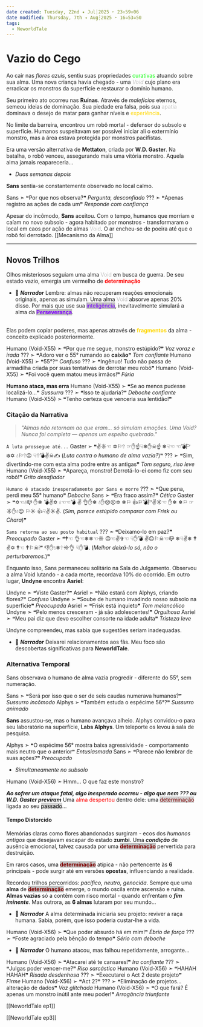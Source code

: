 ```yaml
---
date created: Tuesday, 22nd ✦ Jul┆2025 ➣ 23▫59▫06 
date modified: Thursday, 7th ✦ Aug┆2025 ➣ 16▫53▫50 
tags:
  - NeworldTale
---
```


# Vazio do Cego
Ao cair nas *flores azuis*, sentiu suas propriedades <span style="color:rgb(0, 255, 0)">curativas</span> atuando sobre sua alma. Uma nova criança havia chegado - uma *<span style="color: rgb(192,192,192)">Void</span>* cujo plano era erradicar os monstros da superfície e restaurar o domínio humano.

Seu primeiro ato ocorreu nas **Ruínas**. Através de *malefícios* eternos, semeou ideias de dominação. Sua piedade era falsa, pois sua <span style="color:rgb(192,192,192)">apatia</span> dominava o desejo de matar para ganhar níveis e <span style="color:rgb(255,215,0)">experiência</span>.

No limite da barreira, encontrou um robô mortal - defensor do subsolo e superfície. Humanos suspeitavam ser possível iniciar ali o extermínio monstro, mas a área estava protegida por monstros pacifistas.

Era uma versão alternativa de **Mettaton**, criada por **W.D. Gaster**. Na batalha, o robô venceu, assegurando mais uma vitória monstro. Aquela alma jamais reapareceria...

- *Duas semanas depois*

**Sans** sentia-se constantemente observado no local calmo.

Sans ➣ ❝Por que nos observa?❞ *Pergunta, desconfiado*
??? ➣ ❝Apenas registro as ações de cada um❞ *Responde com confiança*

Apesar do incômodo, **Sans** aceitou. Com o tempo, humanos que morriam e caíam no novo subsolo - agora habitado por monstros - transformaram o local em caos por ação de almas <span style="color: rgb(192,192,192)">Void</span>. O ar encheu-se de poeira até que o robô foi derrotado.
[[Mecanismo da Alma]]

---
## Novos Trilhos
Olhos misteriosos seguiam uma alma <span style="color: rgb(192,192,192)">Void</span> em busca de guerra. De seu estado vazio, emergia um vermelho de <span style="color: rgb(255, 0, 0); font-weight: bold;">determinação</span>

- 📜 ***Narrador***
Lembre: almas não recuperam reações emocionais originais, apenas as simulam. Uma alma <span style="color: rgb(192,192,192)">Void</span> absorve apenas 20% disso. Por mais que use sua <mark style="background-color: rgb(192, 192, 192)"><span style="color:rgb(120, 0, 255)">inteligência</span></mark>, inevitavelmente simulará a alma da <mark style="background-color: rgb(192, 192, 192)"><span style="color: rgb(128, 0, 255); font-weight: bold;">Perseverança</span></mark>.
<br>
Elas podem copiar poderes, mas apenas através de <span style="color: gold; font-weight: bold;">fragmentos</span> da alma - conceito explicado posteriormente.

Humano (Void-X55) ➣ ❝Por que me segue, monstro estúpido?❞ *Voz voraz e irada*
??? ➣ ❝Adoro ver o 55° rumando ao **caixão**❞ *Tom confiante*
Humano (Void-X55) ➣ ❝55°?❞ *Confuso*
??? ➣ ❝Ingênuo! Tudo não passa de armadilha criada por suas tentativas de derrotar meu robô❞ 
Humano (Void-X55) ➣ ❝Foi você quem matou meus irmãos!❞ *Fúria*

**Humano ataca, mas erra**
Humano (Void-X55) ➣ ❝Se ao menos pudesse localizá-lo...❞ *Sussurra*
??? ➣ ❝Isso te ajudaria?❞ *Deboche confiante*
Humano (Void-X55) ➣ ❝Tenho certeza que venceria sua lentidão!❞ 

### **Citação da Narrativa**  
> *"Almas não retornam ao que eram... só simulam emoções. Uma Void? Nunca foi completa — apenas um espelho quebrado."*  

`A luta prossegue até...`
Gaster ➣ ❝✌☼☜ ✡⚐🕆 ☞✋☝☟❄✋☠☝ ❄☟☜ ☜💣🏱❄✡ 💧⚐🕆☹ ☟🕆💣✌☠✍ (*Luta contra o humano de alma vazia?*)❞ 
??? ➣ ❝Sim, divertindo-me com esta alma podre entre as antigas❞ *Tom seguro, riso leve*
Humano (Void-X55) ➣ ❝Apareça, monstro! Derrotá-lo-ei como fiz com seu robô!❞ *Grito desafiador*

`Humano é atacado inesperadamente por Sans e morre`
??? ➣ ❝Que pena, perdi meu 55° humano❞ *Deboche*
Sans ➣ ❝Era fraco assim?❞ *Cético*
Gaster ➣ ❝✡☜💧📪 ✋❄ 💣✌✡ 💧☜☜💣 ✌ 👌✋❄ 💧✋☹☹✡ ❄⚐ 👍⚐💣🏱✌☼☜ ✋❄ ❄⚐ ☞☼✋💧😐 ⚐☼ 👍☟✌☼✌. (*Sim, parece estúpido comparar com Frisk ou Chara*)❞ 

`Sans retorna ao seu posto habitual`
??? ➣ ❝Deixamo-lo em paz?❞ *Preocupado*
Gaster ➣ ❝🕈☜ 👌☜❄❄☜☼ ☹☜✌✞☜ ☟✋💣 ✌☹⚐☠☜📪 ❄☟✌❄ 🕈✌✡ 🕈☜ 🕈⚐☠🕯❞ 👎✋💧❄🕆☼👌 ☟✋💣. (*Melhor deixá-lo só, não o perturbaremos.*)❞

Enquanto isso, Sans permaneceu solitário na Sala do Julgamento. Observou a alma Void lutando - a cada morte, recordava 10% do ocorrido.
Em outro lugar, **Undyne** encontra **Asriel**:

Undyne ➣ ❝Viste Gaster?❞ 
Asriel ➣ ❝Não estará com Alphys, criando flores?❞ *Confuso*
Undyne ➣ ❝Soube de humano invadindo nosso subsolo na superfície❞ *Preocupada*
Asriel ➣ ❝Frisk está inquieto❞ *Tom melancólico*
Undyne ➣ ❝Pelo menos cresceram - já são adolescentes!❞ *Orgulhosa*
Asriel ➣ ❝Meu pai diz que devo escolher consorte na idade adulta❞ *Tristeza leve*

Undyne compreendeu, mas sabia que sugestões seriam inadequadas.

- 📜 ***Narrador***
Deixarei relacionamentos aos fãs. Meu foco são descobertas significativas para **NeworldTale**.

### Alternativa Temporal
Sans observava o humano de alma vazia progredir - diferente do 55°, sem numeração.

Sans  ➣ ❝Será por isso que o ser de seis caudas numerava humanos?❞ *Sussurro incômodo*
Alphys ➣ ❝Também estuda o espécime 56°?❞ *Sussurro animado*

**Sans** assustou-se, mas o humano avançava alheio. Alphys convidou-o para seu laboratório na superfície, **Labs Alphys**. Um teleporte os levou à sala de pesquisa.

Alphys ➣ ❝O espécime 56° mostra baixa agressividade - comportamento mais neutro que o anterior❞ *Entusiasmada*
Sans ➣ ❝Parece não lembrar de suas ações?❞ *Preocupado*

- *Simultaneamente no subsolo*

Humano (Void-X56) ➣ Hmm... O que faz este monstro?

***Ao sofrer um ataque fatal, algo inesperado ocorreu - algo que nem ??? ou W.D. Gaster previram***
Uma <span style="color: rgb(255, 0, 0)">alma despertou</span> dentro dele: uma <mark style="background: #D3D3D3;"><span style="color: #800000">determinação</span></mark> ligada ao seu <mark style="background: #D3D3D3;"><span style="color: rgb(0, 0, 0)">passado</span></mark>...

#### Tempo Distorcido
Memórias claras como flores abandonadas surgiram - ecos dos *humanos antigos* que desejavam escapar do estado **zumbi**. Uma ***condição*** de ausência emocional, talvez causada por uma <mark style="background: #C0C0C0;"><span style="font-weight:bold; color:rgb(128, 0, 0)">determinação</span></mark> pervertida para destruição. 

Em raros casos, uma <mark style="background: #C0C0C0;"><span style="font-weight:bold; color:rgb(128, 0, 0)">determinação</span></mark> atípica - não pertencente às **6** principais - pode surgir até em versões **opostas**, influenciando a realidade.

Recordou trilhos percorridos: *pacífico, neutro, genocida*. Sempre que uma **alma** de <mark style="background: #C0C0C0;"><span style="font-weight:bold; color:rgb(128, 0, 0)">determinação</span></mark> emerge, o mundo oscila entre ascensão e ruína. **Almas vazias** só a contêm com risco mortal - quando enfrentam o ***fim iminente***. Mas outrora, as **6 almas** lutaram por seu mundo...

- 📜 ***Narrador***
A alma determinada iniciaria seu projeto: reviver a raça humana. Sabia, porém, que isso poderia custar-lhe a vida.

Humano (Void-X56) ➣ ❝Que poder absurdo há em mim!❞ *Ébrio de força*
??? ➣ ❝Foste agraciado pela bênção do tempo❞ *Sério com deboche*

- 📜 ***Narrador***
O humano atacou, mas falhou repetidamente, arrogante...

Humano (Void-X56)  ➣ ❝Atacarei até te cansares!❞ *Ira confiante*
???  ➣ ❝Julgas poder vencer-me?❞ *Riso sarcástico*
Humano (Void-X56)  ➣ ❝HAHAH HAHAH❞ *Risada desdenhosa*
???  ➣ ❝Executarei o Act 2 deste projeto❞ *Firme*
Humano (Void-X56)  ➣ ❝Act 2?❞ 
???  ➣ ❝Eliminação de projetos... alteração de dados❞ *Voz glitchada*
Humano (Void-X56)  ➣ ❝O que fará? É apenas um monstro inútil ante meu poder!❞ *Arrogância triunfante*

[[NeworldTale ep1]]

[[NeworldTale ep3]]